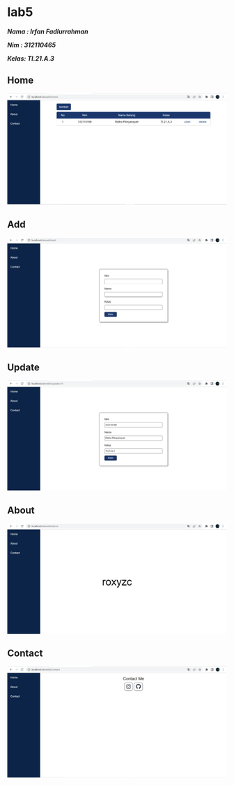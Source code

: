 # lab5

**_<p>Nama : Irfan Fadlurrahman</p>_**
**_<p>Nim : 312110465</p>_**
**_<p>Kelas: TI.21.A.3</p>_**

## Home

![stavonofa](./img/home.png)

## Add

![stavonofa](./img/add.png)

## Update

![stavonofa](./img/update.png)

## About

![stavonofa](./img/about.png)

## Contact

![stavonofa](./img/contact.png)

